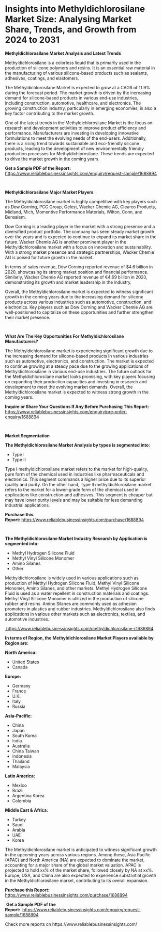 <p><h1>Insights into Methyldichlorosilane Market Size: Analysing Market Share, Trends, and Growth from 2024 to 2031</h1></p><p><strong>Methyldichlorosilane Market Analysis and Latest Trends</strong></p>
<p><p>Methyldichlorosilane is a colorless liquid that is primarily used in the production of silicone polymers and resins. It is an essential raw material in the manufacturing of various silicone-based products such as sealants, adhesives, coatings, and elastomers.</p><p>The Methyldichlorosilane Market is expected to grow at a CAGR of 11.9% during the forecast period. The market growth is driven by the increasing demand for silicone-based products in various end-use industries, including construction, automotive, healthcare, and electronics. The growing construction industry, particularly in emerging economies, is also a key factor contributing to the market growth.</p><p>One of the latest trends in the Methyldichlorosilane Market is the focus on research and development activities to improve product efficiency and performance. Manufacturers are investing in developing innovative formulations to meet the evolving needs of the end-users. Additionally, there is a rising trend towards sustainable and eco-friendly silicone products, leading to the development of new environmentally friendly production processes for Methyldichlorosilane. These trends are expected to drive the market growth in the coming years.</p></p>
<p><strong>Get a Sample PDF of the Report:&nbsp;</strong> <a href="https://www.reliablebusinessinsights.com/enquiry/request-sample/1688894">https://www.reliablebusinessinsights.com/enquiry/request-sample/1688894</a></p>
<p>&nbsp;</p>
<p><strong>Methyldichlorosilane Major Market Players</strong></p>
<p><p>The Methyldichlorosilane market is highly competitive with key players such as Dow Corning, PCC Group, Gelest, Wacker Chemie AG, Clearco Products, Midland, Mich, Momentive Performance Materials, Wilton, Conn, and Bensalem. </p><p>Dow Corning is a leading player in the market with a strong presence and a diversified product portfolio. The company has seen steady market growth over the years and is expected to continue to expand its market share in the future. Wacker Chemie AG is another prominent player in the Methyldichlorosilane market with a focus on innovation and sustainability. With a strong market presence and strategic partnerships, Wacker Chemie AG is poised for future growth in the market.</p><p>In terms of sales revenue, Dow Corning reported revenue of $4.6 billion in 2020, showcasing its strong market position and financial performance. Similarly, Wacker Chemie AG reported revenue of €4.69 billion in 2020, demonstrating its growth and market leadership in the industry.</p><p>Overall, the Methyldichlorosilane market is expected to witness significant growth in the coming years due to the increasing demand for silicone products across various industries such as automotive, construction, and electronics. Key players such as Dow Corning and Wacker Chemie AG are well-positioned to capitalize on these opportunities and further strengthen their market presence.</p></p>
<p>&nbsp;</p>
<p><strong>What Are The Key Opportunities For Methyldichlorosilane Manufacturers?</strong></p>
<p><p>The Methyldichlorosilane market is experiencing significant growth due to the increasing demand for silicone-based products in various industries such as automotive, electronics, and construction. The market is expected to continue growing at a steady pace due to the growing applications of Methyldichlorosilane in various end-use industries. The future outlook for the Methyldichlorosilane market looks promising, with key players focusing on expanding their production capacities and investing in research and development to meet the evolving market demands. Overall, the Methyldichlorosilane market is expected to witness strong growth in the coming years.</p></p>
<p><strong>Inquire or Share Your Questions If Any Before Purchasing This Report:</strong> <a href="https://www.reliablebusinessinsights.com/enquiry/pre-order-enquiry/1688894">https://www.reliablebusinessinsights.com/enquiry/pre-order-enquiry/1688894</a></p>
<p>&nbsp;</p>
<p><strong>Market Segmentation</strong></p>
<p><strong>The Methyldichlorosilane Market Analysis by types is segmented into:</strong></p>
<p><ul><li>Type I</li><li>Type II</li></ul></p>
<p><p>Type I methyldichlorosilane market refers to the market for high-quality, pure form of the chemical used in industries like pharmaceuticals and electronics. This segment commands a higher price due to its superior quality and purity. On the other hand, Type II methyldichlorosilane market refers to the market for a lower-grade form of the chemical used in applications like construction and adhesives. This segment is cheaper but may have lower purity levels and may be suitable for less demanding industrial applications.</p></p>
<p><strong>Purchase this Report:&nbsp;</strong><a href="https://www.reliablebusinessinsights.com/purchase/1688894">https://www.reliablebusinessinsights.com/purchase/1688894</a></p>
<p>&nbsp;</p>
<p><strong>The Methyldichlorosilane Market Industry Research by Application is segmented into:</strong></p>
<p><ul><li>Methyl Hydrogen Silicone Fluid</li><li>Methyl Vinyl Silicone Monomer</li><li>Amino Silanes</li><li>Other</li></ul></p>
<p><p>Methyldichlorosilane is widely used in various applications such as production of Methyl Hydrogen Silicone Fluid, Methyl Vinyl Silicone Monomer, Amino Silanes, and other markets. Methyl Hydrogen Silicone Fluid is used as a water repellent in construction materials and coatings. Methyl Vinyl Silicone Monomer is utilized in the production of silicone rubber and resins. Amino Silanes are commonly used as adhesion promoters in plastics and rubber industries. Methyldichlorosilane also finds applications in various other markets such as electronics, textiles, and automotive industries.</p></p>
<p><a href="https://www.reliablebusinessinsights.com/methyldichlorosilane-r1688894">&nbsp;https://www.reliablebusinessinsights.com/methyldichlorosilane-r1688894</a></p>
<p><strong>In terms of Region, the Methyldichlorosilane Market Players available by Region are:</strong></p>
<p>
    <p> <strong> North America: </strong>
        <ul>
            <li>United States</li>
            <li>Canada</li>
        </ul>
        </p> 
    <p> <strong> Europe: </strong>
        <ul>
            <li>Germany</li>
            <li>France</li>
            <li>U.K.</li>
            <li>Italy</li>
            <li>Russia</li>
        </ul>
        </p> 
    <p> <strong> Asia-Pacific: </strong>
        <ul>
            <li>China</li>
            <li>Japan</li>
            <li>South Korea</li>
            <li>India</li>
            <li>Australia</li>
            <li>China Taiwan</li>
            <li>Indonesia</li>
            <li>Thailand</li>
            <li>Malaysia</li>
        </ul>
        </p> 
    <p> <strong> Latin America: </strong>
        <ul>
            <li>Mexico</li>
            <li>Brazil</li>
            <li>Argentina Korea</li>
            <li>Colombia</li>
        </ul>
        </p> 
    <p> <strong> Middle East & Africa: </strong>
        <ul>
            <li>Turkey</li>
            <li>Saudi</li>
            <li>Arabia</li>
            <li>UAE</li>
            <li>Korea</li>
        </ul>
    </p>
    </p>
<p><p>The Methyldichlorosilane market is anticipated to witness significant growth in the upcoming years across various regions. Among these, Asia Pacific (APAC) and North America (NA) are expected to dominate the market, accounting for a major share of the global market valuation. APAC is projected to hold xx% of the market share, followed closely by NA at xx%. Europe, USA, and China are also expected to experience substantial growth in the Methyldichlorosilane market, contributing to its overall expansion.</p></p>
<p><strong>Purchase this Report: </strong><a href="https://www.reliablebusinessinsights.com/purchase/1688894">https://www.reliablebusinessinsights.com/purchase/1688894</a></p>
<p>&nbsp;<strong>Get a Sample PDF of the Report:&nbsp;&nbsp;</strong><a href="https://www.reliablebusinessinsights.com/enquiry/request-sample/1688894">https://www.reliablebusinessinsights.com/enquiry/request-sample/1688894</a></p>
<p><strong></strong></p>
<p>Check more reports on https://www.reliablebusinessinsights.com/</p>